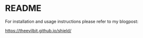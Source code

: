 # README

For installation and usage instructions please refer to my blogpost:

https://theevilbit.github.io/shield/